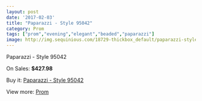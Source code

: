 ```yaml
---
layout: post
date: '2017-02-03'
title: "Paparazzi - Style 95042"
category: Prom
tags: ["prom","evening","elegant","beaded","paparazzi"]
image: http://img.sequinious.com/18729-thickbox_default/paparazzi-style-95042.jpg
---
```

Paparazzi - Style 95042

On Sales: **$427.98**
<a href="https://www.sequinious.com/prom/8665-paparazzi-style-95042.html"><amp-img layout="responsive" width="600" height="600" src="//img.sequinious.com/18729-thickbox_default/paparazzi-style-95042.jpg" alt="Paparazzi - Style 95042 0" /></a>
<a href="https://www.sequinious.com/prom/8665-paparazzi-style-95042.html"><amp-img layout="responsive" width="600" height="600" src="//img.sequinious.com/18735-thickbox_default/paparazzi-style-95042.jpg" alt="Paparazzi - Style 95042 1" /></a>
<a href="https://www.sequinious.com/prom/8665-paparazzi-style-95042.html"><amp-img layout="responsive" width="600" height="600" src="//img.sequinious.com/18734-thickbox_default/paparazzi-style-95042.jpg" alt="Paparazzi - Style 95042 2" /></a>
<a href="https://www.sequinious.com/prom/8665-paparazzi-style-95042.html"><amp-img layout="responsive" width="600" height="600" src="//img.sequinious.com/18733-thickbox_default/paparazzi-style-95042.jpg" alt="Paparazzi - Style 95042 3" /></a>
<a href="https://www.sequinious.com/prom/8665-paparazzi-style-95042.html"><amp-img layout="responsive" width="600" height="600" src="//img.sequinious.com/18732-thickbox_default/paparazzi-style-95042.jpg" alt="Paparazzi - Style 95042 4" /></a>
<a href="https://www.sequinious.com/prom/8665-paparazzi-style-95042.html"><amp-img layout="responsive" width="600" height="600" src="//img.sequinious.com/18731-thickbox_default/paparazzi-style-95042.jpg" alt="Paparazzi - Style 95042 5" /></a>
<a href="https://www.sequinious.com/prom/8665-paparazzi-style-95042.html"><amp-img layout="responsive" width="600" height="600" src="//img.sequinious.com/18730-thickbox_default/paparazzi-style-95042.jpg" alt="Paparazzi - Style 95042 6" /></a>

Buy it: [Paparazzi - Style 95042](https://www.sequinious.com/prom/8665-paparazzi-style-95042.html "Paparazzi - Style 95042")

View more: [Prom](https://www.sequinious.com/7-prom "Prom")